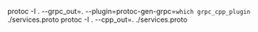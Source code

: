 protoc -I . --grpc_out=. --plugin=protoc-gen-grpc=`which grpc_cpp_plugin` ./services.proto
protoc -I . --cpp_out=. ./services.proto